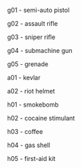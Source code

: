 g01 - semi-auto pistol

g02 - assault rifle

g03 - sniper rifle

g04 - submachine gun

g05 - grenade

a01 - kevlar

a02 - riot helmet

h01 - smokebomb

h02 - cocaine stimulant

h03 - coffee

h04 - gas shell

h05 - first-aid kit
